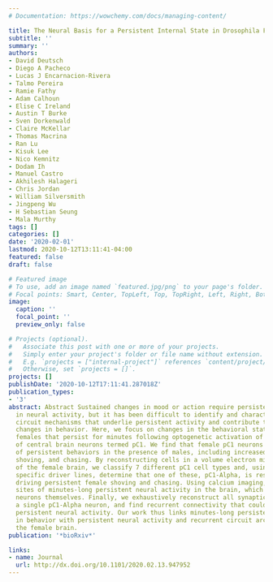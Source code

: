 ```yaml
---
# Documentation: https://wowchemy.com/docs/managing-content/

title: The Neural Basis for a Persistent Internal State in Drosophila Females
subtitle: ''
summary: ''
authors:
- David Deutsch
- Diego A Pacheco
- Lucas J Encarnacion-Rivera
- Talmo Pereira
- Ramie Fathy
- Adam Calhoun
- Elise C Ireland
- Austin T Burke
- Sven Dorkenwald
- Claire McKellar
- Thomas Macrina
- Ran Lu
- Kisuk Lee
- Nico Kemnitz
- Dodam Ih
- Manuel Castro
- Akhilesh Halageri
- Chris Jordan
- William Silversmith
- Jingpeng Wu
- H Sebastian Seung
- Mala Murthy
tags: []
categories: []
date: '2020-02-01'
lastmod: 2020-10-12T13:11:41-04:00
featured: false
draft: false

# Featured image
# To use, add an image named `featured.jpg/png` to your page's folder.
# Focal points: Smart, Center, TopLeft, Top, TopRight, Left, Right, BottomLeft, Bottom, BottomRight.
image:
  caption: ''
  focal_point: ''
  preview_only: false

# Projects (optional).
#   Associate this post with one or more of your projects.
#   Simply enter your project's folder or file name without extension.
#   E.g. `projects = ["internal-project"]` references `content/project/deep-learning/index.md`.
#   Otherwise, set `projects = []`.
projects: []
publishDate: '2020-10-12T17:11:41.287018Z'
publication_types:
- '3'
abstract: Abstract Sustained changes in mood or action require persistent changes
  in neural activity, but it has been difficult to identify and characterize the neural
  circuit mechanisms that underlie persistent activity and contribute to long-lasting
  changes in behavior. Here, we focus on changes in the behavioral state of Drosophila
  females that persist for minutes following optogenetic activation of a single class
  of central brain neurons termed pC1. We find that female pC1 neurons drive a variety
  of persistent behaviors in the presence of males, including increased receptivity,
  shoving, and chasing. By reconstructing cells in a volume electron microscopic image
  of the female brain, we classify 7 different pC1 cell types and, using cell type
  specific driver lines, determine that one of these, pC1-Alpha, is responsible for
  driving persistent female shoving and chasing. Using calcium imaging, we locate
  sites of minutes-long persistent neural activity in the brain, which include pC1
  neurons themselves. Finally, we exhaustively reconstruct all synaptic partners of
  a single pC1-Alpha neuron, and find recurrent connectivity that could support the
  persistent neural activity. Our work thus links minutes-long persistent changes
  in behavior with persistent neural activity and recurrent circuit architecture in
  the female brain.
publication: '*bioRxiv*'

links:
- name: Journal
  url: http://dx.doi.org/10.1101/2020.02.13.947952
---
```

